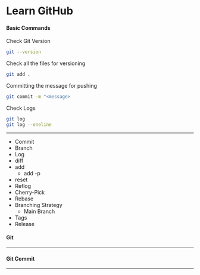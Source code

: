 # Learn GitHub

#### Basic Commands
Check Git Version
```sh
git --version
```
Check all the files for versioning
```sh
git add .
```
Committing the message for pushing
```sh
git commit -m "<message>
```
Check Logs
```sh
git log
git log --oneline
```
---
- Commit
- Branch
- Log
- diff
- add
  - add -p
- reset
- Reflog
- Cherry-Pick
- Rebase
- Branching Strategy
  - Main Branch
- Tags 
- Release
#### Git
---
#### Git Commit
---